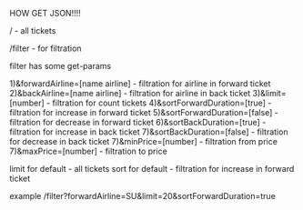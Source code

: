 HOW GET JSON!!!!

/ - all tickets

/filter - for filtration

filter has some get-params

1)&forwardAirline=[name airline] - filtration for airline in forward ticket
2)&backAirline=[name airline] - filtration for airline in back ticket
3)&limit=[number] - filtration for count tickets
4)&sortForwardDuration=[true] - filtration for increase in forward ticket
5)&sortForwardDuration=[false] - filtration for decrease in forward ticket
6)&sortBackDuration=[true] - filtration for increase in back ticket
7)&sortBackDuration=[false] - filtration for decrease in back ticket
7)&minPrice=[number] - filtration from price
7)&maxPrice=[number] - filtration to price

limit for default - all tickets
sort for default - filtration for increase in forward ticket

example /filter?forwardAirline=SU&limit=20&sortForwardDuration=true

